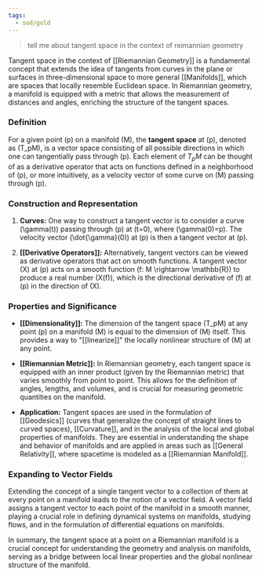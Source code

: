```yaml
---
tags:
  - sod/gold
---
```


> tell me about tangent space in the context of reimannian geometry

Tangent space in the context of [[Riemannian Geometry]] is a fundamental concept that extends the idea of tangents from curves in the plane or surfaces in three-dimensional space to more general [[Manifolds]], which are spaces that locally resemble Euclidean space. In Riemannian geometry, a manifold is equipped with a metric that allows the measurement of distances and angles, enriching the structure of the tangent spaces.

### Definition

For a given point \(p\) on a manifold \(M\), the **tangent space** at \(p\), denoted as \(T_pM\), is a vector space consisting of all possible directions in which one can tangentially pass through \(p\). Each element of $T_pM$ can be thought of as a derivative operator that acts on functions defined in a neighborhood of \(p\), or more intuitively, as a velocity vector of some curve on \(M\) passing through \(p\).

### Construction and Representation

1. **Curves:** One way to construct a tangent vector is to consider a curve \(\gamma(t)\) passing through \(p\) at \(t=0\), where \(\gamma(0)=p\). The velocity vector \(\dot{\gamma}(0)\) at \(p\) is then a tangent vector at \(p\).

2. **[[Derivative Operators]]:** Alternatively, tangent vectors can be viewed as derivative operators that act on smooth functions. A tangent vector \(X\) at \(p\) acts on a smooth function \(f: M \rightarrow \mathbb{R}\) to produce a real number \(X(f)\), which is the directional derivative of \(f\) at \(p\) in the direction of \(X\).

### Properties and Significance

- **[[Dimensionality]]:** The dimension of the tangent space \(T_pM\) at any point \(p\) on a manifold \(M\) is equal to the dimension of \(M\) itself. This provides a way to "[[linearize]]" the locally nonlinear structure of \(M\) at any point.

- **[[Riemannian Metric]]:** In Riemannian geometry, each tangent space is equipped with an inner product (given by the Riemannian metric) that varies smoothly from point to point. This allows for the definition of angles, lengths, and volumes, and is crucial for measuring geometric quantities on the manifold.

- **Application:** Tangent spaces are used in the formulation of [[Geodesics]] (curves that generalize the concept of straight lines to curved spaces), [[Curvature]], and in the analysis of the local and global properties of manifolds. They are essential in understanding the shape and behavior of manifolds and are applied in areas such as [[General Relativity]], where spacetime is modeled as a [[Riemannian Manifold]].

### Expanding to Vector Fields

Extending the concept of a single tangent vector to a collection of them at every point on a manifold leads to the notion of a vector field. A vector field assigns a tangent vector to each point of the manifold in a smooth manner, playing a crucial role in defining dynamical systems on manifolds, studying flows, and in the formulation of differential equations on manifolds.

In summary, the tangent space at a point on a Riemannian manifold is a crucial concept for understanding the geometry and analysis on manifolds, serving as a bridge between local linear properties and the global nonlinear structure of the manifold.